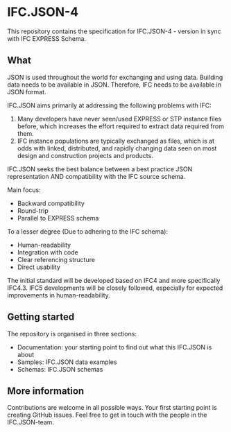 # IFC.JSON-4
This repository contains the specification for IFC.JSON-4 - version in sync with IFC EXPRESS Schema.

## What
JSON is used throughout the world for exchanging and using data. Building data needs to be available in JSON. Therefore, IFC needs to be available in JSON format. 

IFC.JSON aims primarily at addressing the following problems with IFC:
1. Many developers have never seen/used EXPRESS or STP instance files before, which increases the effort required to extract data required from them. 
2. IFC instance populations are typically exchanged as files, which is at odds with linked, distributed, and rapidly changing data seen on most design and construction projects and products.

IFC.JSON seeks the best balance between a best practice JSON representation AND compatibility with the IFC source schema.

Main focus:
- Backward compatibility
- Round-trip
- Parallel to EXPRESS schema

To a lesser degree (Due to adhering to the IFC schema):
- Human-readability
- Integration with code
- Clear referencing structure
- Direct usability

The initial standard will be developed based on IFC4 and more specifically IFC4.3.
IFC5 developments will be closely followed, especially for expected improvements in human-readability.

## Getting started
The repository is organised in three sections:
- Documentation: your starting point to find out what this IFC.JSON is about
- Samples: IFC.JSON data examples
- Schemas: IFC.JSON schemas

## More information
Contributions are welcome in all possible ways. Your first starting point is creating GitHub issues. Feel free to get in touch with the people in the IFC.JSON-team.
